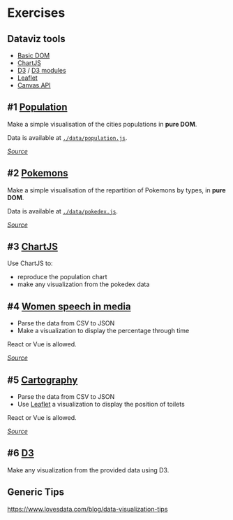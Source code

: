 # Exercises

## Dataviz tools

- [Basic DOM](https://developer.mozilla.org/en-US/docs/Web/API/Document_Object_Model)
- [ChartJS](https://www.chartjs.org/)
- [D3](https://d3js.org/) / [D3 modules](https://github.com/d3/d3/blob/master/API.md)
- [Leaflet](https://leafletjs.com/)
- [Canvas API](https://developer.mozilla.org/en-US/docs/Web/API/Canvas_API)

## #1 [Population](./data/population.js)

Make a simple visualisation of the cities populations in **pure DOM**.

Data is available at [`./data/population.js`](./data/population.js).

[_Source_](https://fr.wikipedia.org/wiki/)

## #2 [Pokemons](./data/pokedex.js)

Make a simple visualisation of the repartition of Pokemons by types, in **pure DOM**.

Data is available at [`./data/pokedex.js`](./data/pokedex.js).

[_Source_](https://www.kaggle.com/csobral/pokemon-gen-vii-pokedex/data)

## #3 [ChartJS](https://www.chartjs.org/)

Use ChartJS to:

- reproduce the population chart
- make any visualization from the pokedex data

## #4 [Women speech in media](./data/parole-femmes-media.csv)

- Parse the data from CSV to JSON
- Make a visualization to display the percentage through time

React or Vue is allowed.

[_Source_](https://www.data.gouv.fr/fr/datasets/temps-de-parole-des-hommes-et-des-femmes-a-la-television-et-a-la-radio/)

## #5 [Cartography](./data/toilettes-bordeaux.csv)

- Parse the data from CSV to JSON
- Use [Leaflet](https://leafletjs.com/) a visualization to display the position of toilets

React or Vue is allowed.

[_Source_](https://www.data.gouv.fr/fr/datasets/toilettes-publiques-de-la-ville-de-bordeaux1/)

## #6 [D3](https://d3js.org/)

Make any visualization from the provided data using D3.

## Generic Tips

https://www.lovesdata.com/blog/data-visualization-tips
